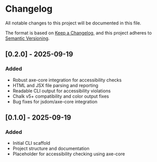 # Changelog

All notable changes to this project will be documented in this file.

The format is based on [Keep a Changelog](https://keepachangelog.com/en/1.0.0/), and this project adheres to [Semantic Versioning](https://semver.org/spec/v2.0.0.html).

## [0.2.0] - 2025-09-19

### Added

- Robust axe-core integration for accessibility checks
- HTML and JSX file parsing and reporting
- Readable CLI output for accessibility violations
- Chalk v5+ compatibility and color output fixes
- Bug fixes for jsdom/axe-core integration

## [0.1.0] - 2025-09-19

### Added

- Initial CLI scaffold
- Project structure and documentation
- Placeholder for accessibility checking using axe-core
